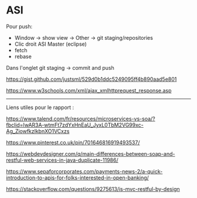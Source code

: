 <h1>ASI</h1>

Pour push:
* Window -> show view -> Other -> git staging/repositories
* Clic droit ASI Master (eclipse)
* fetch
* rebase


Dans l'onglet git staging -> commit and push


https://gist.github.com/justsml/529d0b1ddc5249095ff4b890aad5e801

https://www.w3schools.com/xml/ajax_xmlhttprequest_response.asp

------------------------------------------------------------------------------------------------------------------------------------------------

Liens utiles pour le rapport :

https://www.talend.com/fr/resources/microservices-vs-soa/?fbclid=IwAR3A-wtmFt7zdYxHnEaU_JyxL0TbM2VG99xc-Ag_ZiowfkzlkbnXO1VCxzs

https://www.pinterest.co.uk/pin/701646816919493537/

https://webdevdesigner.com/q/main-differences-between-soap-and-restful-web-services-in-java-duplicate-11986/

https://www.sepaforcorporates.com/payments-news-2/a-quick-introduction-to-apis-for-folks-interested-in-open-banking/

https://stackoverflow.com/questions/9275613/is-mvc-restful-by-design
